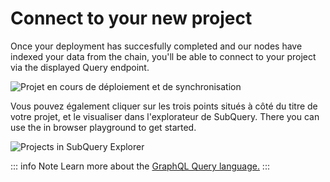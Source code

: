 # Connect to your new project

Once your deployment has succesfully completed and our nodes have indexed your data from the chain, you'll be able to connect to your project via the displayed Query endpoint.

![Projet en cours de déploiement et de synchronisation](/assets/img/projects_deploy_sync.png)

Vous pouvez également cliquer sur les trois points situés à côté du titre de votre projet, et le visualiser dans l'explorateur de SubQuery. There you can use the in browser playground to get started.

![Projects in SubQuery Explorer](/assets/img/projects_explorer.png)

::: info Note Learn more about the [GraphQL Query language.](./graphql.md) :::
